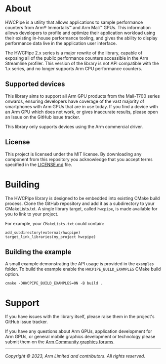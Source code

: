 # About

HWCPipe is a utility that allows applications to sample performance counters from Arm® Immortalis™
and Arm Mali™ GPUs. This information allows developers to profile and optimize their application
workload using their existing in-house performance tooling, and gives the ability to display
performance data live in the application user interface.

The HWCPipe 2.x series is a major rewrite of the library, capable of exposing all of the public
performance counters accessible in the Arm Streamline profiler. This version of the library
is not API compatible with the 1.x series, and no longer supports Arm CPU performance counters.

## Supported devices

This library aims to support all Arm GPU products from the Mali-T700 series onwards, ensuring
developers have coverage of the vast majority of smartphones with Arm GPUs that are in use today.
If you find a device with an Arm GPU which does not work, or gives inaccurate results, please open
an Issue on the GitHub issue tracker.

This library only supports devices using the Arm commercial driver.

## License

This project is licensed under the MIT license. By downloading any component from this repository
you acknowledge that you accept terms specified in the [LICENSE.md](LICENSE.md) file.

# Building

The HWCPipe library is designed to be embedded into existing CMake build process. Clone the GitHub
repository and add it as a subdirectory to your CMakeLists.txt. A single library target, called
`hwcpipe`, is made available for you to link to your project.

For example, your `CMakeLists.txt` could contain:

```
add_subdirectory(external/hwcpipe)
target_link_libraries(my_project hwcpipe)
```

## Building the example

A small example demonstrating the API usage is provided in the `examples` folder. To build the
example enable the `HWCPIPE_BUILD_EXAMPLES` CMake build option.

```
cmake -DHWCPIPE_BUILD_EXAMPLES=ON -B build .
```

# Support

If you have issues with the library itself, please raise them in the project's GitHub issue tracker.

If you have any questions about Arm GPUs, application development for Arm GPUs, or general mobile
graphics development or technology please submit them on the [Arm Community graphics forums][1].


- - -

_Copyright © 2023, Arm Limited and contributors. All rights reserved._

[1]: https://community.arm.com/support-forums/f/graphics-gaming-and-vr-forum/
